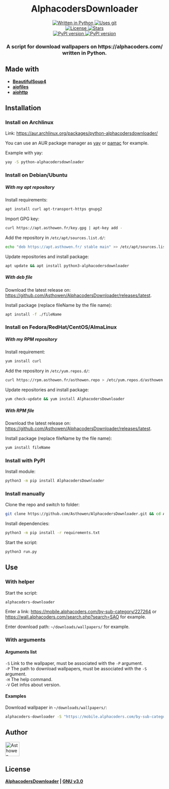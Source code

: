 <!--suppress HtmlDeprecatedAttribute -->
<h1 align="center">
  AlphacodersDownloader
</h1>
<p align="center">
    <a href="https://www.python.org/">
        <img src="https://img.shields.io/badge/Python-3776AB?style=for-the-badge&logo=python&logoColor=white" alt="Written in Python">
    </a>
    <a href="https://github.com/Asthowen/AlphacodersDownloader">
        <img src="https://img.shields.io/badge/Git-F05032?style=for-the-badge&logo=git&logoColor=white" alt="Uses git">
    </a>
    <br>
    <a href="https://github.com/Asthowen/AlphacodersDownloader/blob/main/LICENSE">
        <img src="https://img.shields.io/github/license/Asthowen/AlphacodersDownloader?style=for-the-badge" alt="License">
    </a>
    <a href="https://github.com/Asthowen/AlphacodersDownloader/stargazers">
        <img src="https://img.shields.io/github/stars/Asthowen/AlphacodersDownloader?style=for-the-badge" alt="Stars">
    </a>
    <br>
    <a href="https://pypi.org/project/AlphacodersDownloader/">
        <img src="https://img.shields.io/pypi/v/AlphacodersDownloader?style=for-the-badge" alt="PyPI version">
    </a>
    <a href="https://pypi.org/project/AlphacodersDownloader/">
        <img src="https://img.shields.io/pypi/dd/AlphacodersDownloader?style=for-the-badge" alt="PyPI version">
    </a>
</p>
<h3 align="center">
    <strong>A script for download wallpapers on https://alphacoders.com/ written in Python.</strong>
</h3>

## Made with
* [**BeautifulSoup4**](https://pypi.org/project/bs4/)
* [**aiofiles**](https://pypi.org/project/aiofiles/)
* [**aiohttp**](https://pypi.org/project/aiohttp/)

## Installation
### Install on Archlinux
Link: https://aur.archlinux.org/packages/python-alphacodersdownloader/

You can use an AUR package manager as [yay](https://github.com/Jguer/yay) or [pamac](https://gitlab.manjaro.org/applications/pamac/) for example.

Example with yay:
```sh
yay -S python-alphacodersdownloader
```

### Install on Debian/Ubuntu
##### With my apt repository
Install requirements:
```bash
apt install curl apt-transport-https gnupg2
```

Import GPG key:
```bash
curl https://apt.asthowen.fr/key.gpg | apt-key add -
```

Add the repository in `/etc/apt/sources.list.d/`:
```bash
echo "deb https://apt.asthowen.fr/ stable main" >> /etc/apt/sources.list.d/asthowen-packages.list
```

Update repositories and install package:
```bash
apt update && apt install python3-alphacodersdownloader
```

##### With deb file
Download the latest release on: https://github.com/Asthowen/AlphacodersDownloader/releases/latest.

Install package (replace fileName by the file name):
```bash
apt install -f ./fileName
```

### Install on Fedora/RedHat/CentOS/AlmaLinux
##### With my RPM repository
Install requirement:
```bash
yum install curl 
```

Add the repository in `/etc/yum.repos.d/`:
```bash
curl https://rpm.asthowen.fr/asthowen.repo > /etc/yum.repos.d/asthowen.repo
```

Update repositories and install package:
```bash
yum check-update && yum install AlphacodersDownloader 
```

##### With RPM file
Download the latest release on: https://github.com/Asthowen/AlphacodersDownloader/releases/latest.

Install package (replace fileName by the file name):
```bash
yum install fileName
```

### Install with PyPI
Install module:
```bash
python3 -m pip install AlphacodersDownloader
```

### Install manually
Clone the repo and switch to folder:
```bash
git clone https://github.com/Asthowen/AlphacodersDownloader.git && cd AlphacodersDownloader/
```

Install dependencies:
```bash
python3 -m pip install -r requirements.txt
```

Start the script:
```bash
python3 run.py
```

## Use
### With helper
Start the script:
```bash
alphacoders-downloader
```

Enter a link: https://mobile.alphacoders.com/by-sub-category/227264 or https://wall.alphacoders.com/search.php?search=SAO for example.

Enter download path: `~/downloads/wallpapers/` for example.

### With arguments
#### Arguments list
`-S` Link to the wallpaper, must be associated with the `-P` argument.
<br>
`-P` The path to download wallpapers, must be associated with the `-S` argument.
<br>
`-H` The help command.
<br>
`-V` Get infos about version.
#### Examples
Download wallpaper in `~/downloads/wallpapers/`:
```bash
alphacoders-downloader -S "https://mobile.alphacoders.com/by-sub-category/227264" -P "~/downloads/wallpapers/"
```

## Author
[<img width="45" src="https://avatars3.githubusercontent.com/u/59535754?s=400&u=48aecdd175dd2dd8867ae063f1973b64d298220b&v=4" alt="Asthowen">](https://github.com/Asthowen)

## License
**[AlphacodersDownloader](https://github.com/Asthowen/AlphacodersDownloader) | [GNU v3.0](https://github.com/Asthowen/AlphacodersDownloader/blob/main/LICENSE)**